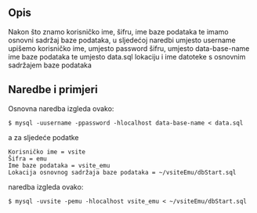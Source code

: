 ## Opis ##

Nakon što znamo korisničko ime, šifru, ime baze podataka te imamo osnovni sadržaj baze podataka, u sljedećoj naredbi umjesto username upišemo korisničko ime, umjesto password šifru, umjesto data-base-name ime baze podataka te umjesto data.sql lokaciju i ime datoteke s osnovnim sadržajem baze podataka

## Naredbe i primjeri ##

Osnovna naredba izgleda ovako:
```
$ mysql -uusername -ppassword -hlocalhost data-base-name < data.sql
```

a za sljedeće podatke
```
Korisničko ime = vsite 
Šifra = emu 
Ime baze podataka = vsite_emu
Lokacija osnovnog sadržaja baze podataka = ~/vsiteEmu/dbStart.sql
```

naredba izgleda ovako:
```
$ mysql -uvsite -pemu -hlocalhost vsite_emu < ~/vsiteEmu/dbStart.sql
```